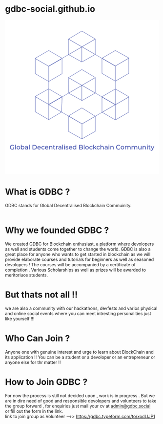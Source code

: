 # gdbc-social.github.io
![Alt text](GDBC-transparent.png?raw=true "Title")
# What is GDBC ?<br>
  GDBC stands for Global Decentralised Blockchain Commuinity.<br>
  <br>
# Why we founded GDBC ?<br>
  We created GDBC for Blockchain enthusiast, a platform where devolopers as well and students come together to change the world. GDBC is also a great place for anyone who wants to get started in blockchain as we will provide elaborate courses and tutorials for beginners as well as seasoned devolopers ! The courses will be accompanied by a certificate of completion . Various Scholarships as well as prizes will be awarded to meritoriuos students. 
# But thats not all !!
  we are also a community with our hackathons, devfests and varios physical and online social events where you can meet intresting personalities just like yourself
  !!!
# Who Can Join ?
  Anyone one with genuine interest and urge to learn about BlockChain and its application !! You can be a student or a devoloper or an entrepreneur or anyone else for thr matter !!
# How to Join GDBC ?
  For now the process is still not decided upon , work is in progress . But we are in dire need of good and responsible devolopers and volunteers to take the group forward , for enquiries just mail your cv at admin@gdbc.social <br> or fill out the form in the link.<br>
  link to join group as Volunteer -->> https://gdbc.typeform.com/to/xodLlJP1
